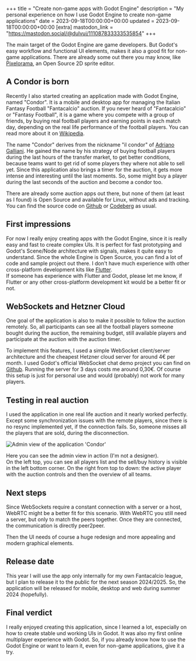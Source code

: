 +++
title = "Create non-game apps with Godot Engine"
description = "My personal experience on how I use Godot Engine to create non-game applications"
date = 2023-09-18T00:00:00+00:00
updated = 2023-09-18T00:00:00+00:00
[extra]
mastodon_link = "https://mastodon.social/@dulvui/111087833333535854"
+++

The main target of the Godot Engine are game developers.
But Godot's easy workflow and functional UI elements, makes it also a good fit for non-game applications.
There are already some out there you may know, like [Pixelorama](https://github.com/Orama-Interactive/Pixelorama), an Open Source 2D sprite editor.

## A Condor is born
Recently I also started creating an application made with Godot Engine, named "Condor".
It is a mobile and desktop app for managing the Italian Fantasy Football "Fantacalcio" auction.
If you never heard of "Fantacalcio" or "Fantasy Football", it is a game where you compete with a group of friends, by buying real football players and earning points in each match day, depending on the real life performance of the football players.
You can read more about it on [Wikipedia](https://en.wikipedia.org/wiki/Fantasy_football_(association)).

The name "Condor" derives from the nickname "il condor" of [Adriano Galliani](https://en.wikipedia.org/wiki/Adriano_Galliani).
He gained the name by his strategy of buying football players during the last hours of the transfer market, to get better conditions, because teams want to get rid of some players they where not able to sell yet.
Since this application also brings a timer for the auction, it gets more intense and interesting until the last moments.
So, some might buy a player during the last seconds of the auction and become a condor too. 

There are already some auction apps out there, but none of them (at least as I found) is Open Source and available for Linux, without ads and tracking.
You can find the source code on [Github](https://github.com/dulvui/condor) or [Codeberg](https://codeberg.org/dulvui/condor) as usual.

## First impressions
For now I really enjoy creating apps with the Godot Engine, since it is really easy and fast to create complex UIs.
It is perfect for fast prototyping and Godot's Scene/Node architecture with signals, makes it quite easy to understand.
Since the whole Engine is Open Source, you can find a lot of code and sample project out there.
I don't have much experience with other cross-platform development kits like [Flutter](https://flutter.dev/).  
If someone has experience with Flutter and Godot, please let me know, if Flutter or any other cross-platform development kit would be a better fit or not.

## WebSockets and Hetzner Cloud
One goal of the application is also to make it possible to follow the auction remotely.
So, all participants can see all the football players someone bought during the auction, the remaining budget, still available players and participate at the auction with the auction timer.

To implement this features, I used a simple WebSocket client/server architecture and the cheapest Hetzner cloud server for around 4€ per month.
I used Godot's official WebSocket chat demo project you can find on [Github](https://github.com/godotengine/godot-demo-projects/tree/master/networking/websocket_chat).
Running the server for 3 days costs me around 0,30€.
Of course this setup is just for personal use and would (probably) not work for many players.

## Testing in real auction
I used the application in one real life auction and it nearly worked perfectly.
Except some synchronization issues with the remote players, since there is no resync implemented yet, if the connection fails.
So, someone misses all the players that are sold, during the disconnection.

<img class="blog-image blog-image-wide" src="condor.webp" alt="Admin view of the application 'Condor'">  

Here you can see the admin view in action (I'm not a designer).  
On the left top, you can see all players list and the sell/buy history is visible in the left bottom corner.
On the right from top to down: the active player with the auction controls and then the overview of all teams.

## Next steps
Since WebSockets require a constant connection with a server or a host, WebRTC might be a better fit for this scenario.
With WebRTC you still need a server, but only to match the peers together.
Once they are connected, the communication is directly peer2peer.

Then the UI needs of course a huge redesign and more appealing and modern graphical elements.

## Release date
This year I will use the app only internally for my own Fantacalcio league, but I plan to release it to the public for the next season 2024/2025.
So, the application will be released for mobile, desktop and web during summer 2024 (hopefully).

## Final verdict
I really enjoyed creating this application, since I learned a lot, especially on how to create stable und working UIs in Godot.
It was also my first online multiplayer experience with Godot.
So, if you already know how to use the Godot Engine or want to learn it, even for non-game applications, give it a try.
